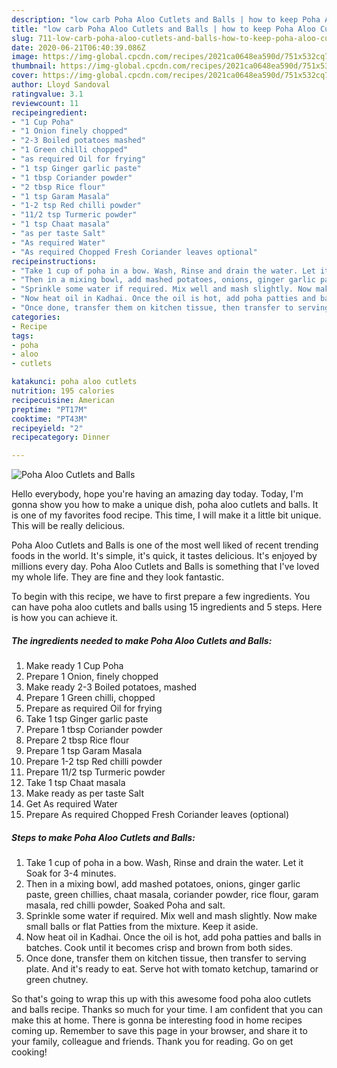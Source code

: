 ```yaml
---
description: "low carb Poha Aloo Cutlets and Balls | how to keep Poha Aloo Cutlets and Balls"
title: "low carb Poha Aloo Cutlets and Balls | how to keep Poha Aloo Cutlets and Balls"
slug: 711-low-carb-poha-aloo-cutlets-and-balls-how-to-keep-poha-aloo-cutlets-and-balls
date: 2020-06-21T06:40:39.086Z
image: https://img-global.cpcdn.com/recipes/2021ca0648ea590d/751x532cq70/poha-aloo-cutlets-and-balls-recipe-main-photo.jpg
thumbnail: https://img-global.cpcdn.com/recipes/2021ca0648ea590d/751x532cq70/poha-aloo-cutlets-and-balls-recipe-main-photo.jpg
cover: https://img-global.cpcdn.com/recipes/2021ca0648ea590d/751x532cq70/poha-aloo-cutlets-and-balls-recipe-main-photo.jpg
author: Lloyd Sandoval
ratingvalue: 3.1
reviewcount: 11
recipeingredient:
- "1 Cup Poha"
- "1 Onion finely chopped"
- "2-3 Boiled potatoes mashed"
- "1 Green chilli chopped"
- "as required Oil for frying"
- "1 tsp Ginger garlic paste"
- "1 tbsp Coriander powder"
- "2 tbsp Rice flour"
- "1 tsp Garam Masala"
- "1-2 tsp Red chilli powder"
- "11/2 tsp Turmeric powder"
- "1 tsp Chaat masala"
- "as per taste Salt"
- "As required Water"
- "As required Chopped Fresh Coriander leaves optional"
recipeinstructions:
- "Take 1 cup of poha in a bow. Wash, Rinse and drain the water. Let it Soak for 3-4 minutes."
- "Then in a mixing bowl, add mashed potatoes, onions, ginger garlic paste, green chillies, chaat masala, coriander powder, rice flour, garam masala, red chilli powder, Soaked Poha and salt."
- "Sprinkle some water if required. Mix well and mash slightly. Now make small balls or flat Patties from the mixture. Keep it aside."
- "Now heat oil in Kadhai. Once the oil is hot, add poha patties and balls in batches. Cook until it becomes crisp and brown from both sides."
- "Once done, transfer them on kitchen tissue, then transfer to serving plate. And it&#39;s ready to eat. Serve hot with tomato ketchup, tamarind or green chutney."
categories:
- Recipe
tags:
- poha
- aloo
- cutlets

katakunci: poha aloo cutlets 
nutrition: 195 calories
recipecuisine: American
preptime: "PT17M"
cooktime: "PT43M"
recipeyield: "2"
recipecategory: Dinner

---
```



![Poha Aloo Cutlets and Balls](https://img-global.cpcdn.com/recipes/2021ca0648ea590d/751x532cq70/poha-aloo-cutlets-and-balls-recipe-main-photo.jpg)

Hello everybody, hope you're having an amazing day today. Today, I'm gonna show you how to make a unique dish, poha aloo cutlets and balls. It is one of my favorites food recipe. This time, I will make it a little bit unique. This will be really delicious.



Poha Aloo Cutlets and Balls is one of the most well liked of recent trending foods in the world. It's simple, it's quick, it tastes delicious. It's enjoyed by millions every day. Poha Aloo Cutlets and Balls is something that I've loved my whole life. They are fine and they look fantastic.


To begin with this recipe, we have to first prepare a few ingredients. You can have poha aloo cutlets and balls using 15 ingredients and 5 steps. Here is how you can achieve it.

<!--inarticleads1-->

##### The ingredients needed to make Poha Aloo Cutlets and Balls:

1. Make ready 1 Cup Poha
1. Prepare 1 Onion, finely chopped
1. Make ready 2-3 Boiled potatoes, mashed
1. Prepare 1 Green chilli, chopped
1. Prepare as required Oil for frying
1. Take 1 tsp Ginger garlic paste
1. Prepare 1 tbsp Coriander powder
1. Prepare 2 tbsp Rice flour
1. Prepare 1 tsp Garam Masala
1. Prepare 1-2 tsp Red chilli powder
1. Prepare 11/2 tsp Turmeric powder
1. Take 1 tsp Chaat masala
1. Make ready as per taste Salt
1. Get As required Water
1. Prepare As required Chopped Fresh Coriander leaves (optional)




<!--inarticleads2-->

##### Steps to make Poha Aloo Cutlets and Balls:

1. Take 1 cup of poha in a bow. Wash, Rinse and drain the water. Let it Soak for 3-4 minutes.
1. Then in a mixing bowl, add mashed potatoes, onions, ginger garlic paste, green chillies, chaat masala, coriander powder, rice flour, garam masala, red chilli powder, Soaked Poha and salt.
1. Sprinkle some water if required. Mix well and mash slightly. Now make small balls or flat Patties from the mixture. Keep it aside.
1. Now heat oil in Kadhai. Once the oil is hot, add poha patties and balls in batches. Cook until it becomes crisp and brown from both sides.
1. Once done, transfer them on kitchen tissue, then transfer to serving plate. And it&#39;s ready to eat. Serve hot with tomato ketchup, tamarind or green chutney.




So that's going to wrap this up with this awesome food poha aloo cutlets and balls recipe. Thanks so much for your time. I am confident that you can make this at home. There is gonna be interesting food in home recipes coming up. Remember to save this page in your browser, and share it to your family, colleague and friends. Thank you for reading. Go on get cooking!
